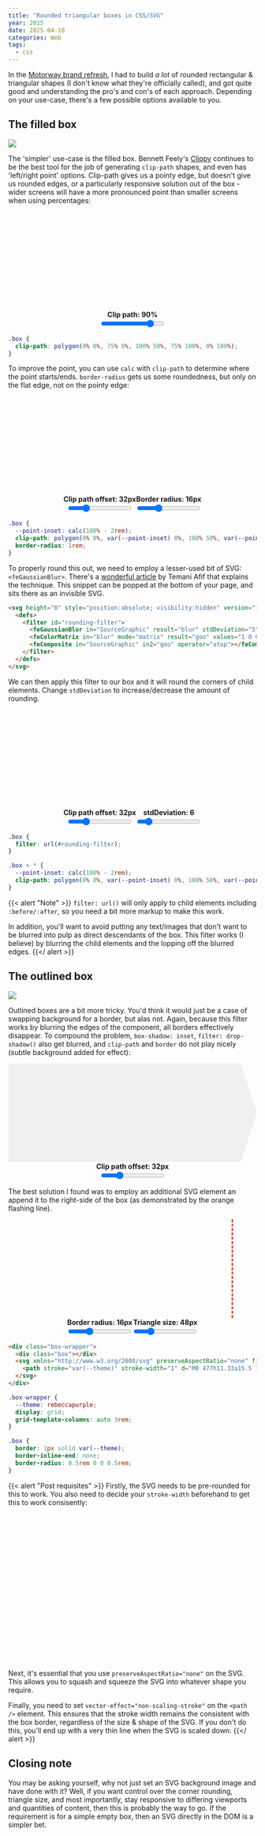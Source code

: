 ```yaml
---
title: "Rounded triangular boxes in CSS/SVG"
year: 2025
date: 2025-04-10
categories: Web
tags:
  - css
---
```


In the [Motorway brand refresh](/blog/lessons-from-a-brand-refresh/), I had to build _a lot_ of rounded rectangular & triangular shapes (I don't know what they're officially called), and got quite good and understanding the pro's and con's of each approach. Depending on your use-case, there's a few possible options available to you.

## The filled box

![](/images/blog/motorway-cvt.jpg)

The 'simpler' use-case is the filled box. Bennett Feely's [Clippy](https://bennettfeely.com/clippy/) continues to be the best tool for the job of generating `clip-path` shapes, and even has  'left/right point' options. Clip-path gives us a pointy edge, but doesn't give us rounded edges, or a particularly responsive solution out of the box - wider screens will have a more pronounced point than smaller screens when using percentages:

<style>
  .pointy-demo {
    background: var(--site-chrome);
    padding: var(--space-l);
    border: 1px solid var(--blog-bg);
    margin-bottom: var(--space-l);
  }

  .pointy-controller {
    display: flex;
    flex-wrap: wrap;
    gap: var(--space-2xs) var(--space-l);
    align-items: center;
    justify-content: center;
  }

  .pointy-controls {
    display: flex;
    flex-direction: column;
    gap: var(--space-3xs);
    justify-content: center;
    align-items: center;
    padding-top: var(--space-s);
    font-size: var(--step--1);
    font-weight: 700;
  }

  .pointy-controls code {
    font-size: var(--step--2);
    font-weight: 400;
  }

  .pointy-demo + .highlight {
    margin-top: calc(-1 * var(--space-l));
  }

  .box {
    background: linear-gradient(90deg, var(--gradient-blue), var(--gradient-green));
    height: 200px;
  }

  .box1 {
    --point-inset: calc(1% * var(--value0, 90));
    clip-path: polygon(0% 0%, var(--point-inset) 0%, 100% 50%, var(--point-inset) 100%, 0% 100%);
  }
</style>

<svg height="0" style="position:absolute;visibility:hidden" version="1.1" width="0" xmlns="http://www.w3.org/2000/svg"><defs><filter id="rounding-filter"><feGaussianBlur in="SourceGraphic" result="blur" stdDeviation="6"></feGaussianBlur><feColorMatrix in="blur" mode="matrix" result="goo" values="1 0 0 0 0  0 1 0 0 0  0 0 1 0 0  0 0 0 25 -9"></feColorMatrix><feComposite in="SourceGraphic" in2="goo" operator="atop"></feComposite></filter></defs></svg>

<div class="pointy-demo">
  <div class="box box1"></div>
  <div class="pointy-controls">
    <label for="box1-slider">Clip path: <output>90</output>%</label>
    <input type="range" id="box1-slider" min="50" max="99" value="90" />
  </div>
</div>

```css
.box {
  clip-path: polygon(0% 0%, 75% 0%, 100% 50%, 75% 100%, 0% 100%);
}
```

To improve the point, you can use `calc` with `clip-path` to determine where the point starts/ends. `border-radius` gets us some roundedness, but only on the flat edge, not on the pointy edge:

<style>
  .box2 {
    --point-inset: calc(100% - (1px * var(--value0, 32)));
    clip-path: polygon(0% 0%, var(--point-inset) 0%, 100% 50%, var(--point-inset) 100%, 0% 100%);
    border-radius: calc(1px * var(--value1, 16));
  }
</style>

<div class="pointy-demo">
  <div class="box box2"></div>
  <div class="pointy-controller">
    <div class="pointy-controls">
      <label for="box2-slider">Clip path offset: <output>32</output>px</label>
      <input type="range" id="box2-slider" min="1" max="120" value="32" />
    </div>
    <div class="pointy-controls">
      <label for="box2-slider1">Border radius: <output>16</output>px</label>
      <input type="range" id="box2-slider1" min="1" max="48" value="16" />
    </div>
  </div>
</div>

```css
.box {
  --point-inset: calc(100% - 2rem);
  clip-path: polygon(0% 0%, var(--point-inset) 0%, 100% 50%, var(--point-inset) 100%, 0% 100%);
  border-radius: 1rem;
}
```

To properly round this out, we need to employ a lesser-used bit of SVG: `<feGaussianBlur>`. There's a [wonderful article](https://dev.to/afif/css-shapes-with-rounded-corners-56h) by Temani Afif that explains the technique. This snippet can be popped at the bottom of your page, and sits there as an invisible SVG.

```html
<svg height="0" style="position:absolute; visibility:hidden" version="1.1" width="0" xmlns="http://www.w3.org/2000/svg">
  <defs>
    <filter id="rounding-filter">
      <feGaussianBlur in="SourceGraphic" result="blur" stdDeviation="5"></feGaussianBlur>
      <feColorMatrix in="blur" mode="matrix" result="goo" values="1 0 0 0 0  0 1 0 0 0  0 0 1 0 0  0 0 0 25 -9"></feColorMatrix>
      <feComposite in="SourceGraphic" in2="goo" operator="atop"></feComposite>
    </filter>
  </defs>
</svg>
```

We can then apply this filter to our box and it will round the corners of child elements. Change `stdDeviation` to increase/decrease the amount of rounding.

<style>
  .box3 {
    filter: url(#rounding-filter);
  }

  .box3 > * {
    --point-inset: calc(100% - (1px * var(--value0, 32)));
    clip-path: polygon(0% 0%, var(--point-inset) 0%, 100% 50%, var(--point-inset) 100%, 0% 100%);
  }
</style>

<div class="pointy-demo">
  <div class="box3">
    <div class="box"></div>
  </div>
  <div class="pointy-controller">
    <div class="pointy-controls">
      <label for="box3-slider">Clip path offset: <output>32</output>px</label>
      <input type="range" id="box3-slider" min="1" max="120" value="32" />
    </div>
    <div class="pointy-controls">
      <label for="box3-slider1">stdDeviation: <output>6</output></label>
      <input type="range" id="box3-slider1" data-deviation="1" min="1" max="30" value="5" />
    </div>
  </div>
</div>

```css
.box {
  filter: url(#rounding-filter);
}

.box > * {
  --point-inset: calc(100% - 2rem);
  clip-path: polygon(0% 0%, var(--point-inset) 0%, 100% 50%, var(--point-inset) 100%, 0% 100%);
}
```

{{< alert "Note" >}}
`filter: url()` will only apply to child elements including `:before/:after`, so you need a bit more markup to make this work.

In addition, you'll want to avoid putting any text/images that don't want to be blurred into pulp as direct descendants of the box. This filter works (I believe) by blurring the child elements and the lopping off the blurred edges.
{{</ alert >}}


## The outlined box

![](/images/blog/motorway-outline.jpg)

Outlined boxes are a bit more tricky. You'd think it would just be a case of swapping background for a border, but alas not. Again, because this filter works by blurring the edges of the component, all borders effectively disappear.  To compound the problem, `box-shadow: inset`, `filter: drop-shadow()` also get blurred, and `clip-path` and `border` do not play nicely (subtle background added for effect):

<div class="pointy-demo">
  <div class="box box4"></div>
  <div class="pointy-controls">
    <label for="box4-slider">Clip path offset: <output>32</output>px</label>
    <input type="range" id="box4-slider" min="0" max="120" value="32" />
</div>
</div>

<style>
  .box4 {
    --point-inset: calc(100% - (1px * var(--value0, 32)));
    clip-path: polygon(0% 0%, var(--point-inset) 0%, 100% 50%, var(--point-inset) 100%, 0% 100%);
    border: 1px solid var(--gradient-green);
    background: light-dark(rgba(0, 0, 0, 0.05), rgba(255, 255, 255, 0.1));
  }
</style>

The best solution I found was to employ an additional SVG element an append it to the right-side of the box (as demonstrated by the orange flashing line).

<div class="pointy-demo">
  <div class="box-wrapper">
    <div class="box box5"></div>
    <svg xmlns="http://www.w3.org/2000/svg" preserveAspectRatio="none" fill="none" viewBox="0 0 127 478">
      <path stroke="var(--gradient-green)" stroke-width="1" d="M0 477h11.33a15.5 15.5 0 0 0 14.17-9.22l98.67-222.51a15.5 15.5 0 0 0 0-12.56L25.51 10.22A15.5 15.5 0 0 0 11.34 1H0" vector-effect="non-scaling-stroke"/>
    </svg>
  </div>
  <div class="pointy-controller">
    <div class="pointy-controls">
      <label for="box5-slider1">Border radius: <output>16</output>px</label>
      <input type="range" id="box5-slider1" min="1" max="48" value="16" />
    </div>
    <div class="pointy-controls">
      <label for="box5-slider2">Triangle size: <output>48</output>px</label>
      <input type="range" id="box5-slider2" min="12" max="160" value="48" />
    </div>
  </div>
</div>

```html
<div class="box-wrapper">
  <div class="box"></div>
  <svg xmlns="http://www.w3.org/2000/svg" preserveAspectRatio="none" fill="none" viewBox="0 0 127 478">
    <path stroke="var(--theme)" stroke-width="1" d="M0 477h11.33a15.5 15.5 0 0 0 14.17-9.22l98.67-222.51a15.5 15.5 0 0 0 0-12.56L25.51 10.22A15.5 15.5 0 0 0 11.34 1H0" vector-effect="non-scaling-stroke"/>
  </svg>
</div>
```

```css
.box-wrapper {
  --theme: rebeccapurple;
  display: grid;
  grid-template-columns: auto 3rem;
}

.box {
  border: 1px solid var(--theme);
  border-inline-end: none;
  border-radius: 0.5rem 0 0 0.5rem;
}
```

<style>
  .box-wrapper {
    display: grid;
    grid-template-columns: 1fr auto;
  }

  .box5 {
    border: 1px solid var(--gradient-green);
    border-inline-end-style: dashed;
    border-inline-end-color: rgba(255, 60, 5, var(--dash-opacity));
    background: none;
    border-radius: calc(1px * var(--value0, 16)) 0 0 calc(1px * var(--value0, 16));
    animation: pulse 1.5s infinite;
  }

  @keyframes pulse {
    0%,
    100% {
      --dash-opacity: 1;
    }
    
    50% {
      --dash-opacity: 0;
    }
  }

  .box-wrapper > svg {
    height: 200px;
    width: calc(1px * var(--value1, 48));
  }
</style>

{{< alert "Post requisites" >}}
Firstly, the SVG needs to be pre-rounded for this to work. You also need to decide your `stroke-width` beforehand to get this to work consisently:

<div class="pointy-demo" style="display: flex; justify-content: center;">
  <svg width="80" xmlns="http://www.w3.org/2000/svg" preserveAspectRatio="none" fill="none" viewBox="0 0 127 478"><path stroke="var(--gradient-green)" stroke-width="1" d="M0 477h11.33a15.5 15.5 0 0 0 14.17-9.22l98.67-222.51a15.5 15.5 0 0 0 0-12.56L25.51 10.22A15.5 15.5 0 0 0 11.34 1H0" vector-effect="non-scaling-stroke"/></svg>
</div>

Next, it's essential that you use `preserveAspectRatio="none"` on the SVG. This allows you to squash and squeeze the SVG into whatever shape you require.

Finally, you need to set `vector-effect="non-scaling-stroke"` on the `<path />` element. This ensures that the stroke width remains the consistent with the box border, regardless of the size & shape of the SVG. If you don't do this, you'll end up with a very thin line when the SVG is scaled down.
{{</ alert >}}

<script>
  const demos = document.querySelectorAll('.pointy-demo');
  const deviation = document.querySelector('#rounding-filter feGaussianBlur');
  (() => {
    demos.forEach(demo => {
      const controls = demo.querySelectorAll('.pointy-controls');
      controls.forEach((controls, index) => {
        const slider = controls.querySelector('[type="range"]');
        const outputs = controls.querySelectorAll('output');
        if (!slider) return;
        slider.addEventListener('input', (e) => {
          demo.style.setProperty(`--value${index}`, e.target.value);
          outputs.forEach(output => output.innerText = e.target.value);

          if (slider.dataset.deviation && deviation) {
            deviation.setAttribute('stdDeviation', e.target.value);
          }
        });
      });
    });
  })();
</script>

## Closing note

You may be asking yourself, why not just set an SVG background image and have done with it? Well, if you want control over the corner rounding, triangle size, and most importantly, stay responsive to differing viewports and quantities of content, then this is probably the way to go. If the requirement is for a simple empty box, then an SVG directly in the DOM is a simpler bet.
